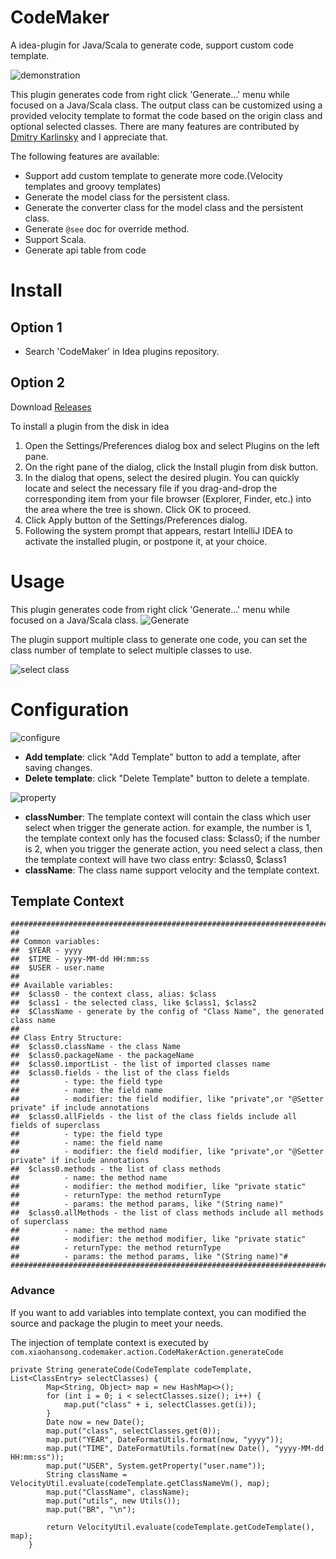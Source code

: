 # CodeMaker
A idea-plugin for Java/Scala to generate code, support custom code template.

![demonstration](https://blog.xiaohansong.com/media/15473672636863/15473884273212.gif)

This plugin generates code from right click 'Generate...' menu while focused on a Java/Scala class. The output class can be customized using a provided velocity template to format the code based on the origin class and optional selected classes. There are many features are contributed by [Dmitry Karlinsky](https://github.com/dkarlinsky) and I appreciate that.

The following features are available: 

- Support add custom template to generate more code.(Velocity templates and groovy templates)
- Generate the model class for the persistent class.
- Generate the converter class for the model class and the persistent class.
- Generate `@see` doc for override method.
- Support Scala.
- Generate api table from code 

# Install
## Option 1
- Search 'CodeMaker' in Idea plugins repository.

## Option 2
Download [Releases](https://github.com/x-hansong/CodeMaker/releases)

To install a plugin from the disk in idea

1. Open the Settings/Preferences dialog box and select Plugins on the left pane.
2. On the right pane of the dialog, click the Install plugin from disk button.
3. In the dialog that opens, select the desired plugin. You can quickly locate and select the necessary file if you drag-and-drop the corresponding item from your file browser (Explorer, Finder, etc.) into the area where the tree is shown. Click OK to proceed.
4. Click Apply button of the Settings/Preferences dialog.
5. Following the system prompt that appears, restart IntelliJ IDEA to activate the installed plugin, or postpone it, at your choice.

# Usage
This plugin generates code from right click 'Generate...' menu while focused on a Java/Scala class. 
![Generate](https://blog.xiaohansong.com/media/15473672636863/15473884589294.png)

The plugin support multiple class to generate one code, you can set the class number of template to select multiple classes to use.

![select class](https://blog.xiaohansong.com/media/15473672636863/15473884679965.png)

# Configuration
![configure](https://blog.xiaohansong.com/media/15473672636863/15473884761333.png)
- **Add template**: click "Add Template" button to add a template, after saving changes.
- **Delete template**: click "Delete Template" button to delete a template.

![property](https://blog.xiaohansong.com/media/15473672636863/15473884844568.png)
- **classNumber**: The template context will contain the class which user select when trigger the generate action. for example, the number is 1, the template context only has the focused class: $class0; if the number is 2, when you trigger the generate action, you need select a class, then the template context will have two class entry: $class0, $class1
- **className**: The class name support velocity and the template context.

## Template Context
```
########################################################################################
##
## Common variables:
##  $YEAR - yyyy
##  $TIME - yyyy-MM-dd HH:mm:ss
##  $USER - user.name
##
## Available variables:
##  $class0 - the context class, alias: $class
##  $class1 - the selected class, like $class1, $class2
##  $ClassName - generate by the config of "Class Name", the generated class name
##
## Class Entry Structure:
##  $class0.className - the class Name
##  $class0.packageName - the packageName
##  $class0.importList - the list of imported classes name
##  $class0.fields - the list of the class fields
##          - type: the field type
##          - name: the field name
##          - modifier: the field modifier, like "private",or "@Setter private" if include annotations
##  $class0.allFields - the list of the class fields include all fields of superclass
##          - type: the field type
##          - name: the field name
##          - modifier: the field modifier, like "private",or "@Setter private" if include annotations
##  $class0.methods - the list of class methods
##          - name: the method name
##          - modifier: the method modifier, like "private static"
##          - returnType: the method returnType
##          - params: the method params, like "(String name)"
##  $class0.allMethods - the list of class methods include all methods of superclass
##          - name: the method name
##          - modifier: the method modifier, like "private static"
##          - returnType: the method returnType
##          - params: the method params, like "(String name)"#
########################################################################################
```

### Advance
If you want to add variables into template context, you can modified the source and package the plugin to meet your needs.

The injection of template context is executed by `com.xiaohansong.codemaker.action.CodeMakerAction.generateCode`

```
private String generateCode(CodeTemplate codeTemplate, List<ClassEntry> selectClasses) {
        Map<String, Object> map = new HashMap<>();
        for (int i = 0; i < selectClasses.size(); i++) {
            map.put("class" + i, selectClasses.get(i));
        }
        Date now = new Date();
        map.put("class", selectClasses.get(0));
        map.put("YEAR", DateFormatUtils.format(now, "yyyy"));
        map.put("TIME", DateFormatUtils.format(new Date(), "yyyy-MM-dd HH:mm:ss"));
        map.put("USER", System.getProperty("user.name"));
        String className = VelocityUtil.evaluate(codeTemplate.getClassNameVm(), map);
        map.put("ClassName", className);
        map.put("utils", new Utils());
        map.put("BR", "\n");

        return VelocityUtil.evaluate(codeTemplate.getCodeTemplate(), map);
    }
```
